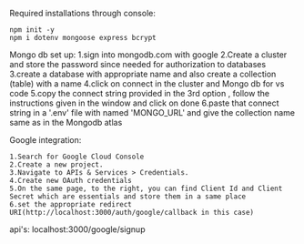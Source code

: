 
Required installations through console:

    npm init -y
    npm i dotenv mongoose express bcrypt

Mongo db set up:
    1.sign into mongodb.com with google
    2.Create a cluster and store the password since needed for authorization to databases
    3.create a database with appropriate name and also create a collection (table) with a name
    4.click on connect in the cluster and Mongo db for vs code
    5.copy the connect string provided in the 3rd option , follow the instructions given in the window and click on done
    6.paste that connect string in a '.env' file with named 'MONGO_URL' and give the collection name same as in the Mongodb atlas


Google integration:

    1.Search for Google Cloud Console
    2.Create a new project.
    3.Navigate to APIs & Services > Credentials.
    4.Create new OAuth credentials 
    5.On the same page, to the right, you can find Client Id and Client Secret which are essentials and store them in a same place
    6.set the appropriate redirect URI(http://localhost:3000/auth/google/callback in this case)

api's:
    localhost:3000/google/signup